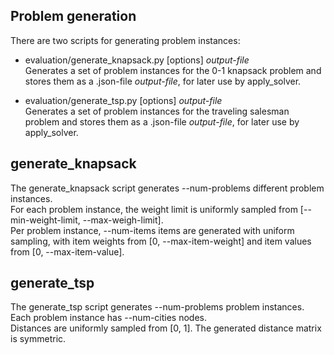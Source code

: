 ## Problem generation

There are two scripts for generating problem instances:  

* evaluation/generate_knapsack.py [options] _output-file_  
Generates a set of problem instances for the 0-1 knapsack problem and stores them as a .json-file _output-file_, for later use by apply_solver.

* evaluation/generate_tsp.py [options] _output-file_  
Generates a set of problem instances for the traveling salesman problem and stores them as a .json-file _output-file_, for later use by apply_solver.

## generate_knapsack

The generate_knapsack script generates --num-problems different problem instances.  
For each problem instance, the weight limit is uniformly sampled from [--min-weight-limit, --max-weigh-limit].  
Per problem instance, --num-items items are generated with uniform sampling, with item weights from [0, --max-item-weight] and item values from [0, --max-item-value].

## generate_tsp

The generate_tsp script generates --num-problems problem instances.  
Each problem instance has --num-cities nodes.  
Distances are uniformly sampled from [0, 1]. The generated distance matrix is symmetric.